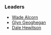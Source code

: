 ### Leaders
* [Wade Alcorn](mailto:wade@owasp.org)
* [Glyn Geoghegan](mailto:glyng@owasp.org)
* [Dale Hewitson](mailto:dale.hewitson@owasp.org)
